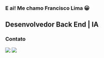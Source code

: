 ### E ai! Me chamo Francisco Lima 😀

## Desenvolvedor Back End | IA 

### Contato

<div>
<a href = "mailto:fhenriquelima7@gmail.com"><img src="https://img.shields.io/badge/Gmail-D14836?style=for-the-badge&logo=gmail&logoColor=white" target="_blank"></a>
<a href="https://www.linkedin.com/in/fhenriquelima1" target="_blank"><img src="https://img.shields.io/badge/-LinkedIn-%230077B5?style=for-the-badge&logo=linkedin&logoColor=white" target="_blank"></a>   
</div>

